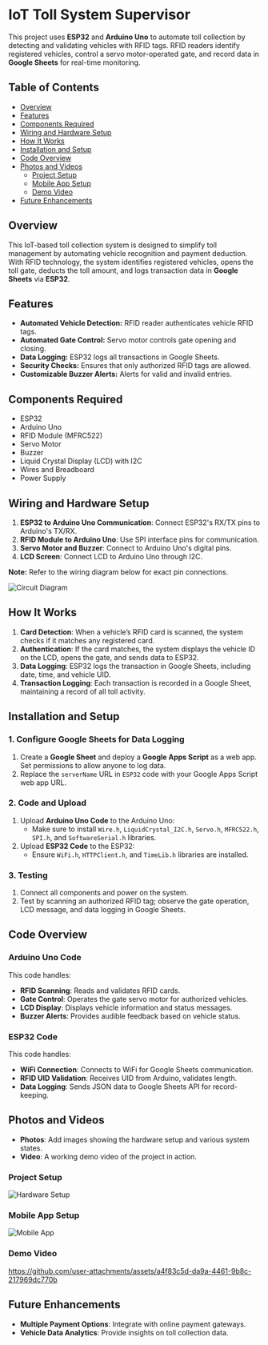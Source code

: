 # IoT Toll System Supervisor

This project uses **ESP32** and **Arduino Uno** to automate toll collection by detecting and validating vehicles with RFID tags. RFID readers identify registered vehicles, control a servo motor-operated gate, and record data in **Google Sheets** for real-time monitoring.

## Table of Contents
- [Overview](#overview)
- [Features](#features)
- [Components Required](#components-required)
- [Wiring and Hardware Setup](#wiring-and-hardware-setup)
- [How It Works](#how-it-works)
- [Installation and Setup](#installation-and-setup)
- [Code Overview](#code-overview)
- [Photos and Videos](#photos-and-videos)
  * [Project Setup](#project-setup)
  * [Mobile App Setup](#mobile-app-setup)
  * [Demo Video](#demo-video)
- [Future Enhancements](#future-enhancements)

## Overview
This IoT-based toll collection system is designed to simplify toll management by automating vehicle recognition and payment deduction. With RFID technology, the system identifies registered vehicles, opens the toll gate, deducts the toll amount, and logs transaction data in **Google Sheets** via **ESP32**.

## Features
- **Automated Vehicle Detection:** RFID reader authenticates vehicle RFID tags.
- **Automated Gate Control:** Servo motor controls gate opening and closing.
- **Data Logging:** ESP32 logs all transactions in Google Sheets.
- **Security Checks:** Ensures that only authorized RFID tags are allowed.
- **Customizable Buzzer Alerts:** Alerts for valid and invalid entries.
  
## Components Required
- ESP32
- Arduino Uno
- RFID Module (MFRC522)
- Servo Motor
- Buzzer
- Liquid Crystal Display (LCD) with I2C
- Wires and Breadboard
- Power Supply

## Wiring and Hardware Setup
1. **ESP32 to Arduino Uno Communication**: Connect ESP32's RX/TX pins to Arduino's TX/RX.
2. **RFID Module to Arduino Uno**: Use SPI interface pins for communication.
3. **Servo Motor and Buzzer**: Connect to Arduino Uno's digital pins.
4. **LCD Screen**: Connect LCD to Arduino Uno through I2C.

**Note:** Refer to the wiring diagram below for exact pin connections.

![Circuit Diagram](https://github.com/user-attachments/assets/3eb5dfe1-39d4-4e7b-bc8f-289559f5a825)

## How It Works
1. **Card Detection**: When a vehicle’s RFID card is scanned, the system checks if it matches any registered card.
2. **Authentication**: If the card matches, the system displays the vehicle ID on the LCD, opens the gate, and sends data to ESP32.
3. **Data Logging**: ESP32 logs the transaction in Google Sheets, including date, time, and vehicle UID.
4. **Transaction Logging**: Each transaction is recorded in a Google Sheet, maintaining a record of all toll activity.

## Installation and Setup

### 1. Configure Google Sheets for Data Logging
1. Create a **Google Sheet** and deploy a **Google Apps Script** as a web app. Set permissions to allow anyone to log data.
2. Replace the `serverName` URL in `ESP32` code with your Google Apps Script web app URL.

### 2. Code and Upload
1. Upload **Arduino Uno Code** to the Arduino Uno:
   - Make sure to install `Wire.h`, `LiquidCrystal_I2C.h`, `Servo.h`, `MFRC522.h`, `SPI.h`, and `SoftwareSerial.h` libraries.
2. Upload **ESP32 Code** to the ESP32:
   - Ensure `WiFi.h`, `HTTPClient.h`, and `TimeLib.h` libraries are installed.

### 3. Testing
1. Connect all components and power on the system.
2. Test by scanning an authorized RFID tag; observe the gate operation, LCD message, and data logging in Google Sheets.

## Code Overview

### Arduino Uno Code
This code handles:
- **RFID Scanning**: Reads and validates RFID cards.
- **Gate Control**: Operates the gate servo motor for authorized vehicles.
- **LCD Display**: Displays vehicle information and status messages.
- **Buzzer Alerts**: Provides audible feedback based on vehicle status.

### ESP32 Code
This code handles:
- **WiFi Connection**: Connects to WiFi for Google Sheets communication.
- **RFID UID Validation**: Receives UID from Arduino, validates length.
- **Data Logging**: Sends JSON data to Google Sheets API for record-keeping.

## Photos and Videos
- **Photos**: Add images showing the hardware setup and various system states.
- **Video**: A working demo video of the project in action.

### Project Setup
![Hardware Setup](https://github.com/user-attachments/assets/7b945ba4-c151-4bfd-968c-ad3c9c1216a3)

### Mobile App Setup
![Mobile App](https://github.com/user-attachments/assets/e2d3197d-90f5-4a4d-a544-b3b0ea7d78de)

### Demo Video
https://github.com/user-attachments/assets/a4f83c5d-da9a-4461-9b8c-217969dc770b

## Future Enhancements
- **Multiple Payment Options**: Integrate with online payment gateways.
- **Vehicle Data Analytics**: Provide insights on toll collection data.

